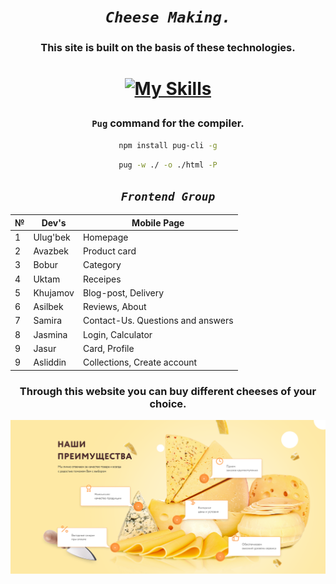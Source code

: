 <!-- npm install pug-cli -g -->
<!-- pug -w ./ -o ./html -P -->


___<h1 align="center">`Cheese Making.`</h1>___


<h3 align="center">This site is built on the basis of these technologies.</h3>

<h1 align="center">

[![My Skills](https://skillicons.dev/icons?i=html,css,js,pug,sass)](https://skillicons.dev)
    
</h1>

<div align="center">

### `Pug` command for the compiler.
```bash
npm install pug-cli -g
```

```bash
pug -w ./ -o ./html -P
```
</div>

<div align="center">

## ___`Frontend Group`___

|№  | Dev's     | Mobile Page                       |
|---|-----------|-----------------------------------|
| 1 | Ulug'bek  |  Homepage                         |
| 2 | Avazbek   |  Product card                     |
| 3 | Bobur     |  Category                         |
| 4 | Uktam     |  Receipes                         |
| 5 | Khujamov  |  Blog-post, Delivery              |
| 6 | Asilbek   |  Reviews, About                   |
| 7 | Samira    |  Contact-Us. Questions and answers|
| 8 | Jasmina   |  Login, Calculator                |
| 9 | Jasur     |  Card, Profile                    |
| 9 | Asliddin  |  Collections, Create account      |

</div>


<div>
    <h3 align="center">Through this website you can buy different cheeses of your choice.</h3>
    <img src="./assets/logos/readmd-img.png">
</div>